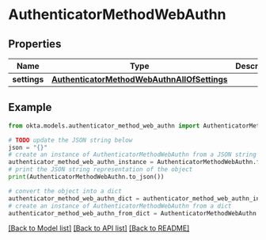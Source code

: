 # AuthenticatorMethodWebAuthn


## Properties

Name | Type | Description | Notes
------------ | ------------- | ------------- | -------------
**settings** | [**AuthenticatorMethodWebAuthnAllOfSettings**](AuthenticatorMethodWebAuthnAllOfSettings.md) |  | [optional] 

## Example

```python
from okta.models.authenticator_method_web_authn import AuthenticatorMethodWebAuthn

# TODO update the JSON string below
json = "{}"
# create an instance of AuthenticatorMethodWebAuthn from a JSON string
authenticator_method_web_authn_instance = AuthenticatorMethodWebAuthn.from_json(json)
# print the JSON string representation of the object
print(AuthenticatorMethodWebAuthn.to_json())

# convert the object into a dict
authenticator_method_web_authn_dict = authenticator_method_web_authn_instance.to_dict()
# create an instance of AuthenticatorMethodWebAuthn from a dict
authenticator_method_web_authn_from_dict = AuthenticatorMethodWebAuthn.from_dict(authenticator_method_web_authn_dict)
```
[[Back to Model list]](../README.md#documentation-for-models) [[Back to API list]](../README.md#documentation-for-api-endpoints) [[Back to README]](../README.md)


